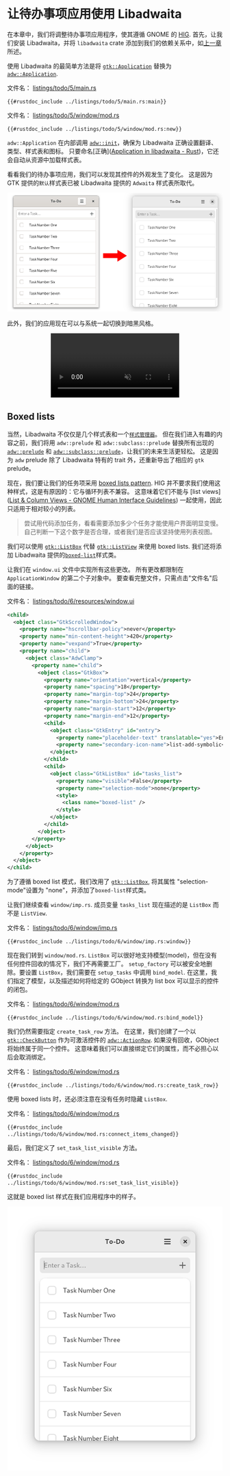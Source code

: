 # 让待办事项应用使用 Libadwaita

在本章中，我们将调整待办事项应用程序，使其遵循 GNOME 的 [HIG](https://developer.gnome.org/hig/). 首先，让我们安装 Libadwaita，并将 `libadwaita` crate 添加到我们的依赖关系中，如[上一章](libadwaita.html)所述。

使用 Libadwaita 的最简单方法是将 [`gtk::Application`](https://gtk-rs.org/gtk4-rs/stable/latest/docs/gtk4/struct.Application.html) 替换为 [`adw::Application`](https://world.pages.gitlab.gnome.org/Rust/libadwaita-rs/stable/latest/docs/libadwaita/struct.Application.html).

文件名： <a class=file-link href="https://github.com/gtk-rs/gtk4-rs/blob/master/book/listings/todo/5/main.rs">listings/todo/5/main.rs</a>

```rust,no_run,noplayground
{{#rustdoc_include ../listings/todo/5/main.rs:main}}
```

文件名： <a class=file-link href="https://github.com/gtk-rs/gtk4-rs/blob/master/book/listings/todo/5/window/mod.rs">listings/todo/5/window/mod.rs</a>

```rust,no_run,noplayground
{{#rustdoc_include ../listings/todo/5/window/mod.rs:new}}
```

`adw::Application` 在内部调用 [`adw::init`](https://world.pages.gitlab.gnome.org/Rust/libadwaita-rs/stable/latest/docs/libadwaita/functions/fn.init.html)，确保为 Libadwaita 正确设置翻译、类型、样式表和图标。 只要命名[正确]([Application in libadwaita - Rust](https://world.pages.gitlab.gnome.org/Rust/libadwaita-rs/stable/latest/docs/libadwaita/struct.Application.html#automatic-resources))，它还会自动从资源中加载样式表。

看看我们的待办事项应用，我们可以发现其控件的外观发生了变化。 这是因为 GTK 提供的`默认`样式表已被 Libadwaita 提供的 `Adwaita` 样式表所取代。

<div style="text-align:center"><img src="img/todo_change_4_5.png" alt="Transformation of To-Do app"/></div>

此外，我们的应用现在可以与系统一起切换到暗黑风格。

<div style="text-align:center">
 <video autoplay muted loop>
  <source src="vid/todo_dark.webm" type="video/webm">
   <p>A video which shows how the To-Do app changes color scheme from light to dark</p>
 </video>
</div>

## Boxed lists

当然，Libadwaita 不仅仅是几个样式表和一个[`样式管理器`](https://world.pages.gitlab.gnome.org/Rust/libadwaita-rs/stable/latest/docs/libadwaita/struct.StyleManager.html)。 但在我们进入有趣的内容之前，我们将用 `adw::prelude` 和 `adw::subclass::prelude` 替换所有出现的[`adw::prelude`](https://world.pages.gitlab.gnome.org/Rust/libadwaita-rs/stable/latest/docs/libadwaita/prelude/index.html) 和 [`adw::subclass::prelude`](https://world.pages.gitlab.gnome.org/Rust/libadwaita-rs/stable/latest/docs/libadwaita/subclass/prelude/index.html)，让我们的未来生活更轻松。 这是因为 `adw` prelude 除了 Libadwaita 特有的 trait 外，还重新导出了相应的 `gtk` prelude。

现在，我们要让我们的任务项采用 [boxed lists pattern](https://developer.gnome.org/hig/patterns/containers/boxed-lists.html). HIG 并不要求我们使用这种样式，这是有原因的：它与循环列表不兼容。 这意味着它们不能与 [list views]([List &amp; Column Views - GNOME Human Interface Guidelines](https://developer.gnome.org/hig/patterns/containers/list-column-views.html)) 一起使用，因此只适用于相对较小的列表。

> 尝试用代码添加任务，看看需要添加多少个任务才能使用户界面明显变慢。 自己判断一下这个数字是否合理，或者我们是否应该坚持使用列表视图。

我们可以使用 [`gtk::ListBox`](https://gtk-rs.org/gtk4-rs/stable/latest/docs/gtk4/struct.ListBox.html) 代替 [`gtk::ListView`](https://gtk-rs.org/gtk4-rs/stable/latest/docs/gtk4/struct.ListView.html) 来使用 boxed lists. 我们还将添加 Libadwaita 提供的[`boxed-list`](https://gnome.pages.gitlab.gnome.org/libadwaita/doc/main/boxed-lists.html)样式类。

让我们在 `window.ui` 文件中实现所有这些更改。 所有更改都限制在 `ApplicationWindow` 的第二个子对象中。 要查看完整文件，只需点击"文件名"后面的链接。

文件名： <a class=file-link href="https://github.com/gtk-rs/gtk4-rs/blob/master/book/listings/todo/6/resources/window.ui">listings/todo/6/resources/window.ui</a>

```xml
<child>
  <object class="GtkScrolledWindow">
    <property name="hscrollbar-policy">never</property>
    <property name="min-content-height">420</property>
    <property name="vexpand">True</property>
    <property name="child">
      <object class="AdwClamp">
        <property name="child">
          <object class="GtkBox">
            <property name="orientation">vertical</property>
            <property name="spacing">18</property>
            <property name="margin-top">24</property>
            <property name="margin-bottom">24</property>
            <property name="margin-start">12</property>
            <property name="margin-end">12</property>
            <child>
              <object class="GtkEntry" id="entry">
                <property name="placeholder-text" translatable="yes">Enter a Task…</property>
                <property name="secondary-icon-name">list-add-symbolic</property>
              </object>
            </child>
            <child>
              <object class="GtkListBox" id="tasks_list">
                <property name="visible">False</property>
                <property name="selection-mode">none</property>
                <style>
                  <class name="boxed-list" />
                </style>
              </object>
            </child>
          </object>
        </property>
      </object>
    </property>
  </object>
</child>
```

为了遵循 boxed list 模式，我们改用了 [`gtk::ListBox`](https://gtk-rs.org/gtk4-rs/stable/latest/docs/gtk4/struct.ListBox.html), 将其属性 "selection-mode"设置为 "none"，并添加了`boxed-list`样式类。

让我们继续查看 `window/imp.rs`. 成员变量 `tasks_list` 现在描述的是 `ListBox` 而不是 `ListView`.

文件名： <a class=file-link href="https://github.com/gtk-rs/gtk4-rs/blob/master/book/listings/todo/6/window/imp.rs">listings/todo/6/window/imp.rs</a>

```rust,no_run,noplayground
{{#rustdoc_include ../listings/todo/6/window/imp.rs:window}}
```

现在我们转到 `window/mod.rs`. `ListBox` 可以很好地支持模型(model)，但在没有任何控件回收的情况下，我们不再需要工厂。 `setup_factory` 可以被安全地删除。要设置 `ListBox`，我们需要在 `setup_tasks` 中调用 `bind_model`. 在这里，我们指定了模型，以及描述如何将给定的 GObject 转换为 list box 可以显示的控件的闭包。

文件名： <a class=file-link href="https://github.com/gtk-rs/gtk4-rs/blob/master/book/listings/todo/6/window/mod.rs">listings/todo/6/window/mod.rs</a>

```rust,no_run,noplayground
{{#rustdoc_include ../listings/todo/6/window/mod.rs:bind_model}}
```

我们仍然需要指定 `create_task_row` 方法。 在这里，我们创建了一个以 [`gtk::CheckButton`](https://gtk-rs.org/gtk4-rs/stable/latest/docs/gtk4/struct.CheckButton.html) 作为可激活控件的 [`adw::ActionRow`](https://world.pages.gitlab.gnome.org/Rust/libadwaita-rs/stable/latest/docs/libadwaita/struct.ActionRow.html). 如果没有回收，GObject 将始终属于同一个控件。 这意味着我们可以直接绑定它们的属性，而不必担心以后会取消绑定。

文件名： <a class=file-link href="https://github.com/gtk-rs/gtk4-rs/blob/master/book/listings/todo/6/window/mod.rs">listings/todo/6/window/mod.rs</a>

```rust,no_run,noplayground
{{#rustdoc_include ../listings/todo/6/window/mod.rs:create_task_row}}
```

使用 boxed lists 时，还必须注意在没有任务时隐藏 `ListBox`. 

文件名： <a class=file-link href="https://github.com/gtk-rs/gtk4-rs/blob/master/book/listings/todo/6/window/mod.rs">listings/todo/6/window/mod.rs</a>

```rust,no_run,noplayground
{{#rustdoc_include ../listings/todo/6/window/mod.rs:connect_items_changed}}
```

最后，我们定义了 `set_task_list_visible` 方法。

文件名： <a class=file-link href="https://github.com/gtk-rs/gtk4-rs/blob/master/book/listings/todo/6/window/mod.rs">listings/todo/6/window/mod.rs</a>

```rust,no_run,noplayground
{{#rustdoc_include ../listings/todo/6/window/mod.rs:set_task_list_visible}}
```

这就是 boxed list 样式在我们应用程序中的样子。

<div style="text-align:center"><img src="img/todo_6.png" alt="The To-Do app using libadwaita"/></div>
